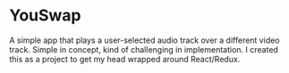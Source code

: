 # YouSwap

A simple app that plays a user-selected audio track over a different video
track. Simple in concept, kind of challenging in implementation. I created this
as a project to get my head wrapped around React/Redux.
